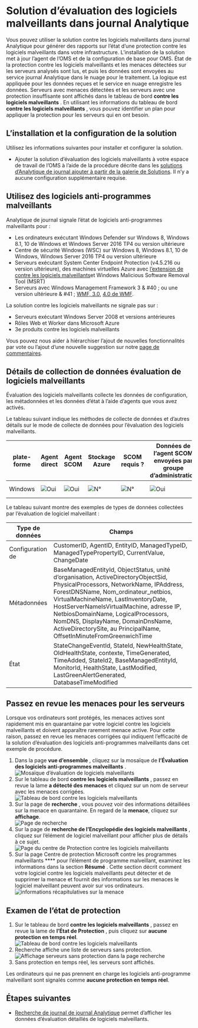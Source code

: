<properties
    pageTitle="Solution d’évaluation des logiciels malveillants dans journal Analytique | Microsoft Azure"
    description="Vous pouvez utiliser la solution contre les logiciels malveillants dans journal Analytique pour générer des rapports sur l’état d’une protection contre les logiciels malveillants dans votre infrastructure."
    services="log-analytics"
    documentationCenter=""
    authors="bandersmsft"
    manager="jwhit"
    editor=""/>

<tags
    ms.service="log-analytics"
    ms.workload="na"
    ms.tgt_pltfrm="na"
    ms.devlang="na"
    ms.topic="article"
    ms.date="10/10/2016"
    ms.author="banders"/>

# <a name="malware-assessment-solution-in-log-analytics"></a>Solution d’évaluation des logiciels malveillants dans journal Analytique


Vous pouvez utiliser la solution contre les logiciels malveillants dans journal Analytique pour générer des rapports sur l’état d’une protection contre les logiciels malveillants dans votre infrastructure. L’installation de la solution met à jour l’agent de l’OMS et de la configuration de base pour OMS. État de la protection contre les logiciels malveillants et les menaces détectées sur les serveurs analysés sont lus, et puis les données sont envoyées au service journal Analytique dans le nuage pour le traitement. La logique est appliquée pour les données reçues et le service en nuage enregistre les données. Serveurs avec menaces détectées et les serveurs avec une protection insuffisante sont affichés dans le tableau de bord **contre les logiciels malveillants** . En utilisant les informations du tableau de bord **contre les logiciels malveillants** , vous pouvez identifier un plan pour appliquer la protection pour les serveurs qui en ont besoin.

## <a name="installing-and-configuring-the-solution"></a>L’installation et la configuration de la solution
Utilisez les informations suivantes pour installer et configurer la solution.

- Ajouter la solution d’évaluation des logiciels malveillants à votre espace de travail de l’OMS à l’aide de la procédure décrite dans les [solutions d’Analytique de journal ajouter à partir de la galerie de Solutions](log-analytics-add-solutions.md).  Il n’y a aucune configuration supplémentaire requise.


## <a name="use-antimalware"></a>Utilisez des logiciels anti-programmes malveillants

Analytique de journal signale l’état de logiciels anti-programmes malveillants pour :

- Les ordinateurs exécutant Windows Defender sur Windows 8, Windows 8.1, 10 de Windows et Windows Server 2016 TP4 ou version ultérieure
- Centre de sécurité Windows (WSC) sur Windows 8, Windows 8.1, 10 de Windows, Windows Server 2016 TP4 ou version ultérieure
- Serveurs exécutant System Center Endpoint Protection (v4.5.216 ou version ultérieure), des machines virtuelles Azure avec [l’extension de contre les logiciels malveillants](http://go.microsoft.com/fwlink/?linkid=398023)et Windows Malicious Software Removal Tool (MSRT)  
- Serveurs avec Windows Management Framework 3 & #40 ; ou une version ultérieure & #41 ; [WMF, 3.0](https://support.microsoft.com/kb/2506143), [4.0 de WMF](http://www.microsoft.com/download/details.aspx?id=40855).

La solution contre les logiciels malveillants ne signale pas sur :

- Serveurs exécutant Windows Server 2008 et versions antérieures
- Rôles Web et Worker dans Microsoft Azure
- 3e produits contre les logiciels malveillants

Vous pouvez nous aider à hiérarchiser l’ajout de nouvelles fonctionnalités par vote ou l’ajout d’une nouvelle suggestion sur notre [page de commentaires](http://feedback.azure.com/forums/267889-azure-operational-insights/category/88093-malware-assessment-solution).


## <a name="malware-assessment-data-collection-details"></a>Détails de collection de données évaluation de logiciels malveillants

Évaluation des logiciels malveillants collecte les données de configuration, les métadonnées et les données d’état à l’aide d’agents que vous avez activés.

Le tableau suivant indique les méthodes de collecte de données et d’autres détails sur le mode de collecte de données pour l’évaluation des logiciels malveillants.

| plate-forme | Agent direct | Agent SCOM | Stockage Azure | SCOM requis ? | Données de l’agent SCOM envoyées par groupe d’administration | fréquence de collection |
|---|---|---|---|---|---|---|
|Windows|![Oui](./media/log-analytics-malware/oms-bullet-green.png)|![Oui](./media/log-analytics-malware/oms-bullet-green.png)|![N°](./media/log-analytics-malware/oms-bullet-red.png)|            ![N°](./media/log-analytics-malware/oms-bullet-red.png)|![Oui](./media/log-analytics-malware/oms-bullet-green.png)| toutes les heures|


Le tableau suivant montre des exemples de types de données collectées par l’évaluation de logiciel malveillant :

|**Type de données**|**Champs**|
|---|---|
|Configuration de|CustomerID, AgentID, EntityID, ManagedTypeID, ManagedTypePropertyID, CurrentValue, ChangeDate|
|Métadonnées|BaseManagedEntityId, ObjectStatus, unité d’organisation, ActiveDirectoryObjectSid, PhysicalProcessors, NetworkName, IPAddress, ForestDNSName, Nom_ordinateur_netbios, VirtualMachineName, LastInventoryDate, HostServerNameIsVirtualMachine, adresse IP, NetbiosDomainName, LogicalProcessors, NomDNS, DisplayName, DomainDnsName, ActiveDirectorySite, au PrincipalName, OffsetInMinuteFromGreenwichTime|
|État|StateChangeEventId, StateId, NewHealthState, OldHealthState, contexte, TimeGenerated, TimeAdded, StateId2, BaseManagedEntityId, MonitorId, HealthState, LastModified, LastGreenAlertGenerated, DatabaseTimeModified|

## <a name="review-threats-for-servers"></a>Passez en revue les menaces pour les serveurs

Lorsque vos ordinateurs sont protégés, les menaces actives sont rapidement mis en quarantaine par votre logiciel contre les logiciels malveillants et doivent apparaître rarement menace active. Pour cette raison, passez en revue les menaces corrigées qui indiquent l’efficacité de la solution d’évaluation des logiciels anti-programmes malveillants dans cet exemple de procédure.

1. Dans la page **vue d’ensemble** , cliquez sur la mosaïque de **l’Évaluation des logiciels anti-programmes malveillants** .  
    ![Mosaïque d’évaluation de logiciels malveillants](./media/log-analytics-malware/oms-antimalware01.png)
2. Sur le tableau de bord **contre les logiciels malveillants** , passez en revue la lame **a détecté des menaces** et cliquez sur un nom de serveur avec les menaces corrigées.  
    ![Tableau de bord contre les logiciels malveillants](./media/log-analytics-malware/oms-antimalware02.png)
3. Sur la page de **recherche** , vous pouvez voir des informations détaillées sur la menace en quarantaine. En regard de la **menace**, cliquez sur **affichage**.  
    ![Page de recherche](./media/log-analytics-malware/oms-antimalware03.png)
4. Sur la page de **recherche de l’Encyclopédie des logiciels malveillants** , cliquez sur l’élément de logiciel malveillant pour afficher plus de détails à ce sujet.  
    ![Page du centre de Protection contre les logiciels malveillants](./media/log-analytics-malware/oms-antimalware04.png)
5. Sur la page Centre de protection Microsoft contre les programmes malveillants **** pour l’élément de programme malveillant, examinez les informations dans la section **Résumé** . Cette section décrit comment votre logiciel contre les logiciels malveillants peut détecter et de supprimer la menace et fournit des informations sur les menaces le logiciel malveillant peuvent avoir sur vos ordinateurs.  
    ![informations récapitulatives sur la menace](./media/log-analytics-malware/oms-antimalware05.png)

## <a name="review-protection-status"></a>Examen de l’état de protection

1. Sur le tableau de bord **contre les logiciels malveillants** , passez en revue la lame de **l’État de Protection** , puis cliquez sur **aucune protection en temps réel**.  
    ![Tableau de bord contre les logiciels malveillants](./media/log-analytics-malware/oms-antimalware06.png)
2. Recherche affiche une liste de serveurs sans protection.  
    ![Affichage serveurs sans protection dans la page recherche](./media/log-analytics-malware/oms-antimalware07.png)
3. Sans protection en temps réel, les serveurs sont affichés.

Les ordinateurs qui ne pas prennent en charge les logiciels anti-programme malveillant sont signalés comme **aucune protection en temps réel**.


## <a name="next-steps"></a>Étapes suivantes

- [Recherche de journal de journal Analytique](log-analytics-log-searches.md) permet d’afficher les données d’évaluation détaillés de logiciels malveillants.
